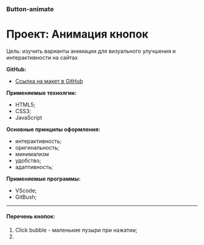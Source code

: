 ### Button-animate
# Проект: Анимация кнопок

Цель: изучить варианты анимации для визуального улучшения и интерактивности на сайтах

**GitHub:**
* [Ссылка на макет в GitHub](https://talidoom.github.io/Button-animate/)

**Применяемые технолгии:**
- HTML5;
- CSS3;
- JavaScript
  
**Основные принципы оформления:**
- интерактивность;
- оригинальность;
- минимализм
- удобство;
- адаптивность;
  
**Применяемые программы:**
- VScode;
- GitBush;
  
---
#### **Перечень кнопок:**
1. Click bubble - маленькие пузыри при нажатии;
2. 
